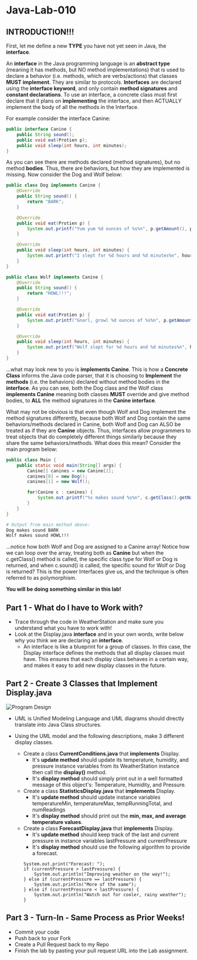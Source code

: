 # Java-Lab-010

## INTRODUCTION!!!

First, let me define a new **TYPE** you have not yet seen in Java, the **interface**.

An **interface** in the Java programming language is an **abstract type** (meaning it has methods, but NO method implementations) that is used to declare a behavior (i.e. methods, which are verbs/actions) that classes **MUST implement**. They are similar to protocols. **Interfaces** are declared using the **interface keyword**, and only contain **method signatures** and **constant declarations**. To use an interface, a concrete class must first declare that it plans on **implementing** the interface, and then ACTUALLY implement the body of all the methods in the Interface.

For example consider the interface Canine:

```java
public interface Canine {
    public String sound();
    public void eat(Protien p);
    public void sleep(int hours, int minutes);
}
```

As you can see there are methods declared (method signatures), but no method **bodies**. Thus, there are behaviors, but how they are implemented is missing. Now consider the Dog and Wolf below:

```java
public class Dog implements Canine {
    @Override
    public String sound() {
        return "BARK";
    }

    @Override
    public void eat(Protien p) {
        System.out.printf("Yum yum %d ounces of %s%n", p.getAmount(), p.getType());
    }

    @Override
    public void sleep(int hours, int minutes) {
        System.out.printf("I slept for %d hours and %d minutes%n", hours, minutes);
    }
}

public class Wolf implements Canine {
    @Override
    public String sound() {
        return "HOWL!!!";
    }

    @Override
    public void eat(Protien p) {
        System.out.printf("Gnarl, growl %d ounces of %s%n", p.getAmount(), p.getType());
    }

    @Override
    public void sleep(int hours, int minutes) {
        System.out.printf("Wolf slept for %d hours and %d minutes%n", hours, minutes);
    }
}
```

...what may look new to you is **implements Canine**. This is how a **Concrete Class** informs the Java code parser, that it is choosing to **Implement** the **methods** (i.e. the behaviors) declared without method bodies in the **interface**. As you can see, both the Dog class and the Wolf class **implements Canine** meaning both classes **MUST** override and give method bodies, to **ALL** the method signatures in the **Canine interface**.

What may not be obvious is that even though Wolf and Dog implement the method signatures differently, because both Wolf and Dog contain the same behaviors/methods declared in Canine, both Wolf and Dog can ALSO be treated as if they are **Canine** objects. Thus, interfaces allow programmers to treat objects that do completely different things similarly because they share the same behaviors/methods. What does this mean? Consider the main program below:

```java
public class Main {
    public static void main(String[] args) {
        Canine[] canines = new Canine[2];
        canines[0] = new Dog();
        canines[1] = new Wolf();

        for(Canine c : canines) {
            System.out.printf("%s makes sound %s%n", c.getClass().getName(), c.sound());
        }
    }
}
```

```bash
# Output from main method above:
Dog makes sound BARK
Wolf makes sound HOWL!!!
```

...notice how both Wolf and Dog are assigned to a Canine array! Notice how we can loop over the array, treating both as **Canine** but when the c.getClass() method is called, the specific class type for Wolf or Dog is returned, and when c.sound() is called, the specific sound for Wolf or Dog is returned? This is the power Interfaces give us, and the technique is often referred to as polymorphism.

**You will be doing something similar in this lab!**

## Part 1 - What do I have to Work with?

* Trace through the code in WeatherStation and make sure you understand what you have to work with!
* Look at the Display.java **interface** and in your own words, write below why you think we are declaring an **interface**.
     * An interface is like a blueprint for a group of classes. 
In this case, the Display interface defines the methods that all display classes must have. 
This ensures that each display class behaves in a certain way, and makes it easy to add new display classes in the future.
## Part 2 - Create 3 Classes that **Implement** Display.java

![Program Design](images/uml_model.png)

* UML is Unified Modeling Language and UML diagrams should directly translate into Java Class structures.

* Using the UML model and the following descriptions, make 3 different display classes.
    * Create a class **CurrentConditions.java** that **implements** Display.
        * It's **update method** should update its temperature, humidity, and pressure instance variables from its WeatherStation instance then call the **display()** method.
        * It's **display method** should simply print out in a well formatted message of this object's: Temperature, Humidity, and Pressure.
    * Create a class **StatisticsDisplay.java** that **implements** Display.
        * It's **update method** should update instance variables temperatureMin, temperatureMax, tempRunningTotal, and numReadings
        * It's **display method** should print out the **min, max, and average temperature values**.
    * Create a class **ForecastDisplay.java** that **implements** Display.
        * It's **update method** should keep track of the last and current pressure in instance variables lastPressure and currentPressure
        * It's **display method** should use the following algorithm to provide a forecast.
        ```
        System.out.print("Forecast: ");
        if (currentPressure > lastPressure) {
            System.out.println("Improving weather on the way!");
        } else if (currentPressure == lastPressure) {
            System.out.println("More of the same");
        } else if (currentPressure < lastPressure) {
            System.out.println("Watch out for cooler, rainy weather");
        }
        ```
      
## Part 3 - Turn-In - Same Process as Prior Weeks!

* Commit your code
* Push back to your Fork
* Create a Pull Request back to my Repo
* Finish the lab by pasting your pull request URL into the Lab assignment.

